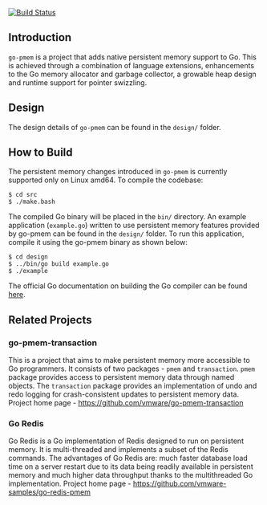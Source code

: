 [![Build Status](https://travis-ci.com/jerrinsg/go-pmem.svg?branch=master)](https://travis-ci.com/jerrinsg/go-pmem)

## Introduction
`go-pmem` is a project that adds native persistent memory support to Go. This is
achieved through a combination of language extensions, enhancements to the Go
memory allocator and garbage collector, a growable heap design and runtime
support for pointer swizzling.

## Design
The design details of `go-pmem` can be found in the `design/` folder.

## How to Build
The persistent memory changes introduced in `go-pmem` is currently supported
only on Linux amd64. To compile the codebase:
```
$ cd src
$ ./make.bash
```
The compiled Go binary will be placed in the `bin/` directory. An example
application (`example.go`) written to use persistent memory features provided by
go-pmem can be found in the `design/` folder. To run this application, compile
it using the go-pmem binary as shown below:
```
$ cd design
$ ../bin/go build example.go
$ ./example
```
The official Go documentation on building the Go compiler can be found
[here](https://golang.org/doc/install/source).

## Related Projects
### go-pmem-transaction
This is a project that aims to make persistent memory more accessible to Go
programmers. It consists of two packages - `pmem` and `transaction`. `pmem`
package provides access to persistent memory data through named objects. The
`transaction` package provides an implementation of undo and redo logging for
crash-consistent updates to persistent memory data.
Project home page - https://github.com/vmware/go-pmem-transaction
### Go Redis
Go Redis is a Go implementation of Redis designed to run on persistent memory.
It is multi-threaded and implements a subset of the Redis commands. The
advantages of Go Redis are: much faster database load time on a server restart
due to its data being readily available in persistent memory and much higher
data throughput thanks to the multithreaded Go implementation.
Project home page - https://github.com/vmware-samples/go-redis-pmem
